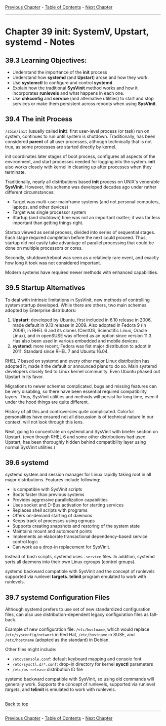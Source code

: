 [Previous Chapter](../Ch38-grub/notes_Ch38.md) - [Table of Contents](../README.md#table-of-contents) - [Next Chapter](../Ch40-backuprecovery/notes_Ch40.md)

---

# Chapter 39 init: SystemV, Upstart, systemd - Notes

## 39.3 Learning Objectives:
- Understand the importance of the **init** process
- Understand how **systemd** (and **Upstart**) arose and how they work.
- Use **systemctl** to configure and control **systemd**.
- Explain how the traditional **SysVinit** method works and how it incorporates **runlevels** and what happens in each one.
- Use **chkconfig** and **service** (and alternative utilities) to start and stop services or make them persistent across reboots when using **SysVinit**.

## 39.4 The init Process
`/sbin/init` (usually called **init**): first user-level process (or task) run on system, continues to run until system is shutdown. Traditionally, has been considered **parent** of all user processes, although technically that is not true, as some processes are started directly by kernel.

init coordinates later stages of boot process, configures all aspects of the environment, and start processes needed for logging into the system. **init** also works closely with kernel in cleaning up after processes when they terminate.

Traditionally, nearly all distributions based **init** process on UNIX's venerable **SysVinit**. However, this scheme was developed decades ago under rather different circumstances:
- Target was multi-user mainframe systems (and not personal computers, laptops, and other devices)
- Target was single processor system
- Startup (and shutdown) time was not an important matter; it was far less important than getting things right.

Startup viewed as serial process, divided into series of sequential stages. Each stage required completion before the next could proceed. Thus, startup did not easily take advantage of parallel processing that could be done on multiple processors or cores.

Secondly, shutdown/reboot was seen as a relatively rare event, and exactly how long it took was not considered important.

Modern systems have required newer methods with enhanced capabilities.

## 39.5 Startup Alternatives
To deal with intrinsic limitations in SysVinit, new methods of controlling system startup developed. While there are others, two main schemes adopted by Enterprise distributors:
1. **Upstart**: developed by Ubuntu, first included in 6.10 release in 2006, made default in 9.10 release in 2009. Also adopted in Fedora 9 (in 2008), in RHEL 6 and its clones (CentOS, Scienctific Linux, Oracle Linux), and in openSUSE was offered as an option since version 11.3. Has also been used in various embedded and mobile devices.
2. **systemd**: more recent, Fedora was fist major distribution to adopt in 2011. Standard since RHEL 7 and Ubuntu 16.04.

RHEL 7 based on systemd and every other major Linux distribution has adopted it, made it the default or announced plans to do so. Main systemd developers closely tied to Linux kernel community. Even Ubuntu phased out Upstart in its favor.

Migrations to newer schemes complicated, bugs and missing features can be very disabling, so there have been essential required compatibility layers. Thus, SysVinit utilities and methods will persist for long time, even if under the hood things are quite different.

History of all this and controversies quite complicated. Colorful personalities have ensured not all discussion is of technical nature In our context, will not look through this lens.

Next, going to concentrate on systemd and SysVinit with briefer section on Upstart. (even though RHEL 6 and some other distributions had used Upstart, has been thoroughly hidden behind compatibility layer using normal SysVinit utilities.)

## 39.6 systemd
systemd system and session manager for Linux rapidly taking root in all major distributions. Features include following:
- Is compatible with SysVinit scripts
- Boots faster than previous systems
- Provides aggressive parallelization capabilities
- Uses socket and D-Bus activation for starting services
- Replaces shell scripts with programs
- Offers on-demand starting of daemons
- Keeps track of processes using cgroups
- Supports creating snapshots and restoring of the system state
- Maintains mount and automount points
- Implements an elaborate transactional dependency-based service control logic
- Can work as a drop-in replacement for SysVinit.

Instead of bash scripts, systemd uses `.service` files. In addition, systemd sorts all daemons into their own Linux cgroups (control groups).

systemd backward compatible with SysVinit and the concept of runlevels supported via runlevel **targets**. **telinit** program emulated to work with runlevels.

## 39.7 systemd Configuration Files
Although systemd prefers to use set of new standardized configuration files, can also use distribution-dependent legacy configuration files as fall-back.

Example of new configuration file: `/etc/hostname`, which would replace `/etc/sysconfig/network` in Red Hat, `/etc/hostname` in SUSE, and `/etc/hostname` (adopted as the standard) in Debian.

Other files might include:
- `/etcvconsole.conf`: default keyboard mapping and console font
- `/etc/sysctl.d/*.conf`: drop-in directory for kernel **sysctl** parameters
- `/etc/os-release` distribution ID file

systemd backward compatible with SysVinit, so using old commands will generally work. Supports the concept of runlevels, supported via runlevel *targets*, and **telimit** is emulated to work with runlevels.

##

[Back to top](#)

---

[Previous Chapter](../Ch38-grub/notes_Ch38.md) - [Table of Contents](../README.md#table-of-contents) - [Next Chapter](../Ch40-backuprecovery/notes_Ch40.md)
